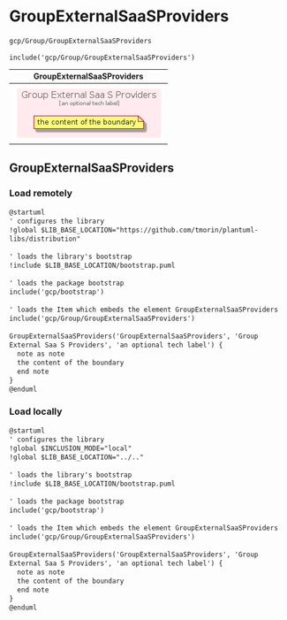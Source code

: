 # GroupExternalSaaSProviders


```text
gcp/Group/GroupExternalSaaSProviders
```

```text
include('gcp/Group/GroupExternalSaaSProviders')
```



| GroupExternalSaaSProviders |
| :---: |
| ![illustration for GroupExternalSaaSProviders](../../gcp/Group/GroupExternalSaaSProviders.Local.png) |




## GroupExternalSaaSProviders

### Load remotely
```plantuml
@startuml
' configures the library
!global $LIB_BASE_LOCATION="https://github.com/tmorin/plantuml-libs/distribution"

' loads the library's bootstrap
!include $LIB_BASE_LOCATION/bootstrap.puml

' loads the package bootstrap
include('gcp/bootstrap')

' loads the Item which embeds the element GroupExternalSaaSProviders
include('gcp/Group/GroupExternalSaaSProviders')

GroupExternalSaaSProviders('GroupExternalSaaSProviders', 'Group External Saa S Providers', 'an optional tech label') {
  note as note
  the content of the boundary
  end note
}
@enduml
```

### Load locally
```plantuml
@startuml
' configures the library
!global $INCLUSION_MODE="local"
!global $LIB_BASE_LOCATION="../.."

' loads the library's bootstrap
!include $LIB_BASE_LOCATION/bootstrap.puml

' loads the package bootstrap
include('gcp/bootstrap')

' loads the Item which embeds the element GroupExternalSaaSProviders
include('gcp/Group/GroupExternalSaaSProviders')

GroupExternalSaaSProviders('GroupExternalSaaSProviders', 'Group External Saa S Providers', 'an optional tech label') {
  note as note
  the content of the boundary
  end note
}
@enduml
```

